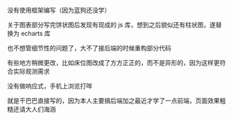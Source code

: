 没有使用框架编写（因为蓝狗还没学）

关于图表部分写完饼状图后发现有现成的 js 库，想到之后貌似还有柱状图，遂替换为 echarts 库

也不想管细节性的问题了，大不了接后端的时候重构部分代码

有些地方稍微更改，比如床位图改成了方方正正的，而不是异形的，因为这样更符合实际观测需求

没有做响应式，手机上浏览打咩

就是干巴巴直接写的，因为本人主要搞后端加之最近才学了一点前端，页面效果粗糙还请大人们海涵
